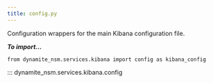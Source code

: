 ```yaml
---
title: config.py
---
```


Configuration wrappers for the main Kibana configuration file.

***To import...***
```python3
from dynamite_nsm.services.kibana import config as kibana_config
```

::: dynamite_nsm.services.kibana.config